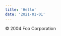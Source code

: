 ```yaml
---
title: 'Hello'
date: '2021-01-01'
---
```


<div role="note" class="info">
    &copy; 2004 Foo Corporation
</div>
